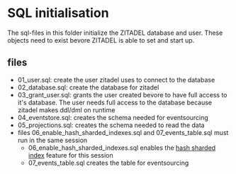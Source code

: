 # SQL initialisation

The sql-files in this folder initialize the ZITADEL database and user. These objects need to exist bevore ZITADEL is able to set and start up.

## files

- 01_user.sql: create the user zitadel uses to connect to the database
- 02_database.sql: create the database for zitadel
- 03_grant_user.sql: grants the user created bevore to have full access to it's database. The user needs full access to the database because zitadel makes ddl/dml on runtime
- 04_eventstore.sql: creates the schema needed for eventsourcing
- 05_projections.sql: creates the schema needed to read the data
- files 06_enable_hash_sharded_indexes.sql and 07_events_table.sql must run in the same session
  - 06_enable_hash_sharded_indexes.sql enables the [hash sharded index](https://www.cockroachlabs.com/docs/stable/hash-sharded-indexes.html) feature for this session
  - 07_events_table.sql creates the table for eventsourcing
